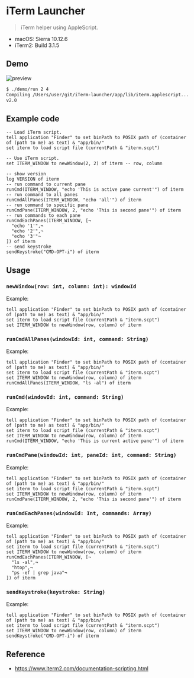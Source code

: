 # iTerm Launcher

> iTerm helper using AppleScript.

- macOS: Sierra 10.12.6
- iTerm2: Build 3.1.5

## Demo

![preview](https://user-images.githubusercontent.com/5036939/33924248-91b0e8fc-e018-11e7-8c57-3207d94400f3.gif)

```sh
$ ./demo/run 2 4
Compiling /Users/user/git/iTerm-launcher/app/lib/iterm.applescript...
v2.0
```


## Example code

```applescript
-- Load iTerm script.
tell application "Finder" to set binPath to POSIX path of (container of (path to me) as text) & "app/bin/"
set iterm to load script file (currentPath & "iterm.scpt")

-- Use iTerm script.
set ITERM_WINDOW to newWindow(2, 2) of iterm -- row, column

-- show version
log VERSION of iterm
-- run command to current pane
runCmd(ITERM_WINDOW, "echo 'This is active pane current'") of iterm
-- run command to all panes
runCmdAllPanes(ITERM_WINDOW, "echo 'all'") of iterm
-- run command to specific pane
runCmdPane(ITERM_WINDOW, 2, "echo 'This is second pane'") of iterm
-- run commands to each pane
runCmdEachPanes(ITERM_WINDOW, [¬
  "echo '1'",¬
  "echo '2'",¬
  "echo '3'"¬
]) of iterm
-- send keystroke
sendKeystroke("CMD-OPT-i") of iterm
```

## Usage

### `newWindow(row: int, column: int): windowId`

Example:

```applescript
tell application "Finder" to set binPath to POSIX path of (container of (path to me) as text) & "app/bin/"
set iterm to load script file (currentPath & "iterm.scpt")
set ITERM_WINDOW to newWindow(row, column) of iterm
```

### `runCmdAllPanes(windowId: int, command: String)`

Example:

```applescript
tell application "Finder" to set binPath to POSIX path of (container of (path to me) as text) & "app/bin/"
set iterm to load script file (currentPath & "iterm.scpt")
set ITERM_WINDOW to newWindow(row, column) of iterm
runCmdAllPanes(ITERM_WINDOW, "ls -al") of iterm
```

### `runCmd(windowId: int, command: String)`

Example:

```applescript
tell application "Finder" to set binPath to POSIX path of (container of (path to me) as text) & "app/bin/"
set iterm to load script file (currentPath & "iterm.scpt")
set ITERM_WINDOW to newWindow(row, column) of iterm
runCmd(ITERM_WINDOW, "echo 'This is current active pane'") of iterm
```


### `runCmdPane(windowId: int, paneId: int, command: String)`

Example:

```applescript
tell application "Finder" to set binPath to POSIX path of (container of (path to me) as text) & "app/bin/"
set iterm to load script file (currentPath & "iterm.scpt")
set ITERM_WINDOW to newWindow(row, column) of iterm
runCmdPane(ITERM_WINDOW, 2, "echo 'This is second pane'") of iterm
```

### `runCmdEachPanes(windowId: Int, commands: Array)`

Example:

```applescript
tell application "Finder" to set binPath to POSIX path of (container of (path to me) as text) & "app/bin/"
set iterm to load script file (currentPath & "iterm.scpt")
set ITERM_WINDOW to newWindow(row, column) of iterm
runCmdEachPanes(ITERM_WINDOW, [¬
  "ls -al",¬
  "htop",¬
  "ps -ef | grep java"¬
]) of iterm
```

### `sendKeystroke(keystroke: String)`

Example:

```applescript
tell application "Finder" to set binPath to POSIX path of (container of (path to me) as text) & "app/bin/"
set iterm to load script file (currentPath & "iterm.scpt")
set ITERM_WINDOW to newWindow(row, column) of iterm
sendKeystroke("CMD-OPT-i") of iterm
```

## Reference

- https://www.iterm2.com/documentation-scripting.html
